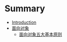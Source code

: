 # Summary

* [Introduction](README.md)
* [面向对象](oop/README.md)
   * [面向对象五大基本原则](oop/oop-basic-principle.md)

